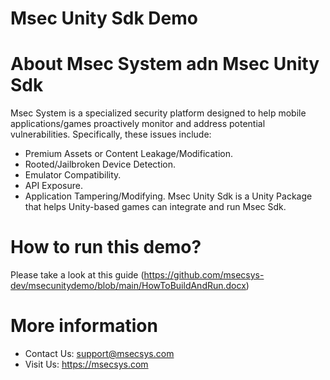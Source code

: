 # Msec Unity Sdk Demo
# About Msec System adn Msec Unity Sdk
Msec System is a specialized security platform designed to help mobile applications/games proactively monitor and address potential vulnerabilities. Specifically, these issues include:
- Premium Assets or Content Leakage/Modification.
- Rooted/Jailbroken Device Detection.
- Emulator Compatibility.
- API Exposure.
- Application Tampering/Modifying.
Msec Unity Sdk is a Unity Package that helps Unity-based games can integrate and run Msec Sdk.
# How to run this demo?
Please take a look at this guide (https://github.com/msecsys-dev/msecunitydemo/blob/main/HowToBuildAndRun.docx) 
# More information
- Contact Us: support@msecsys.com
- Visit Us: https://msecsys.com
